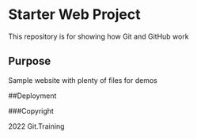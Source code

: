# Starter Web Project

This repository is for showing how Git and GitHub work

## Purpose

Sample website with plenty of files for demos

##Deployment


###Copyright

2022 Git.Training